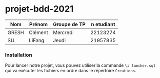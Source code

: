 projet-bdd-2021
============

| Nom   | Prénom   | Groupe de TP | n etudiant |
|-------|----------|--------------|------------|
| GRESH | Clément  | Mercredi     | 22123274   |
| SU    | LiFang   | Jeudi        | 21957835   |


### Installation 
Pour lancer notre projet, vous pouvez utiliser la commande `\i lancher.sql` qui va exécuter les fichiers en ordre dans le répertoire `Creations`.
